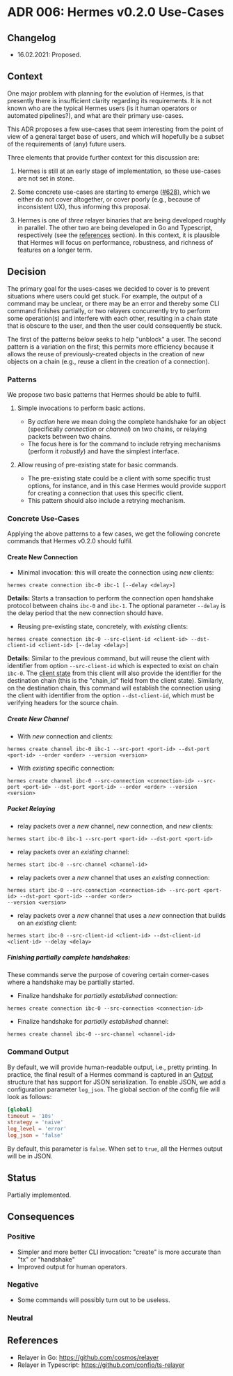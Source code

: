 # ADR 006: Hermes v0.2.0 Use-Cases

## Changelog
* 16.02.2021: Proposed.

## Context

One major problem with planning for the evolution of Hermes, is that presently
there is insufficient clarity regarding its requirements.
It is not known who are the typical Hermes users (is it human operators or
automated pipelines?), and what are their primary use-cases.

This ADR proposes a few use-cases that seem interesting from the point
of view of a general target base of users, and which will
hopefully be a subset of the requirements of (any) future users.

Three elements that provide further context for this discussion are:

1. Hermes is still at an early stage of implementation, so these use-cases are
   not set in stone.

2. Some concrete use-cases are starting to emerge ([#628][628]), which we either
   do not cover altogether, or cover poorly (e.g., because of inconsistent UX),
   thus informing this proposal. 

3. Hermes is one of _three_ relayer binaries that are being developed roughly in
parallel. The other two are being developed in Go and Typescript, 
respectively (see the [references](#references) section).
In this context, it is plausible that Hermes will focus on performance,
robustness, and richness of features on a longer term.

## Decision

The primary goal for the uses-cases we decided to cover is to prevent situations
where users could get stuck. For example, the output of a command may be
unclear, or there may be an error and thereby some CLI command
finishes partially, or two relayers concurrently try to perform some
operation(s) and interfere with each other, resulting in a chain state that is
obscure to the user, and then the user could consequently be stuck.

The first of the patterns below seeks to help "unblock" a user.
The second pattern is a variation on the first; this permits more efficiency
because it allows the reuse of previously-created objects in the
creation of new objects on a chain (e.g., reuse a client in the creation of a
connection).

### Patterns

We propose two basic patterns that Hermes should be able to fulfil.

1. Simple invocations to perform basic actions.
    - By _action_ here we mean doing the complete handshake for an object
      (specifically _connection_ or _channel_) on two chains, or relaying
      packets between two chains.
    - The focus here is for the command to include retrying mechanisms 
      (perform it _robustly_) and have the simplest interface.

2. Allow reusing of pre-existing state for basic commands.
    - The pre-existing state could be a client with some specific trust options,
      for instance, and in this case Hermes would provide support for creating
      a connection that uses this specific client.
    - This pattern should also include a retrying mechanism.

### Concrete Use-Cases

Applying the above patterns to a few cases, we get the following concrete
commands that Hermes v0.2.0 should fulfil.

#### Create New Connection

- Minimal invocation: this will create the connection using _new_ clients:

```
hermes create connection ibc-0 ibc-1 [--delay <delay>]
```

**Details:**
Starts a transaction to perform the connection open handshake protocol between
chains `ibc-0` and `ibc-1`. The optional parameter `--delay` is the delay period
that the new connection should have.

- Reusing pre-existing state, concretely, with _existing_ clients:

```
hermes create connection ibc-0 --src-client-id <client-id> --dst-client-id <client-id> [--delay <delay>]
```

**Details:**
Similar to the previous command, but will reuse the client with identifier from
option `--src-client-id` which is expected to exist on chain `ibc-0`. The
[client state][client-state] from this client will also provide the identifier 
for the destination chain (this is the "chain_id" field from the client state).
Similarly, on the destination chain, this command will establish the connection
using the client with identifier from the option `--dst-client-id`, which must
be verifying headers for the source chain.

##### Create New Channel

- With _new_ connection and clients:

```
hermes create channel ibc-0 ibc-1 --src-port <port-id> --dst-port <port-id> --order <order> --version <version>
```

- With _existing_ specific connection:

```
hermes create channel ibc-0 --src-connection <connection-id> --src-port <port-id> --dst-port <port-id> --order <order> --version <version>
```

##### Packet Relaying

- relay packets over a _new_ channel, _new_ connection, and _new_ clients:

```
hermes start ibc-0 ibc-1 --src-port <port-id> --dst-port <port-id>
```

- relay packets over an _existing_ channel:

```
hermes start ibc-0 --src-channel <channel-id>
```

- relay packets over a _new_ channel that uses an _existing_ connection:

```
hermes start ibc-0 --src-connection <connection-id> --src-port <port-id> --dst-port <port-id> --order <order>
--version <version>
```

- relay packets over a _new_ channel that uses a _new_ connection that builds
  on an _existing_ client:

```
hermes start ibc-0 --src-client-id <client-id> --dst-client-id <client-id> --delay <delay>
```

##### Finishing partially complete handshakes:

These commands serve the purpose of covering certain corner-cases where a
handshake may be partially started.

- Finalize handshake for _partially established_ connection:

```
hermes create connection ibc-0 --src-connection <connection-id>
```

- Finalize handshake for _partially established_ channel:

```
hermes create channel ibc-0 --src-channel <channel-id>
```


### Command Output

By default, we will provide human-readable output, i.e., pretty printing.
In practice, the final result of a Hermes command is captured in an 
[Output][output] structure that has support for JSON serialization. To
enable JSON, we add a configuration parameter `log_json`. The global section
of the config file will look as follows:

```toml
[global]
timeout = '10s'
strategy = 'naive'
log_level = 'error'
log_json = 'false'
```

By default, this parameter
is `false`. When set to `true`, all the Hermes output will be in JSON.

## Status

Partially implemented.

## Consequences
### Positive

- Simpler and more better CLI invocation: "create" is more accurate than "tx" or
  "handshake"
- Improved output for human operators.

### Negative

- Some commands will possibly turn out to be useless.

### Neutral


## References

- Relayer in Go: https://github.com/cosmos/relayer
- Relayer in Typescript: https://github.com/confio/ts-relayer



[628]: https://github.com/informalsystems/ibc-rs/issues/628
[client-state]: https://hermes.informal.systems/query_client.html#query-the-client-state
[output]: https://github.com/informalsystems/ibc-rs/blob/1f2e72dbcafee5a8bbdab381ff4927d5870b4b59/relayer-cli/src/conclude.rs#L80